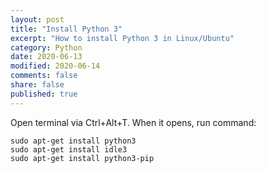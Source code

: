 ```yaml
---
layout: post
title: "Install Python 3"
excerpt: "How to install Python 3 in Linux/Ubuntu"
category: Python
date: 2020-06-13
modified: 2020-06-14
comments: false
share: false
published: true
---
```


Open terminal via Ctrl+Alt+T. When it opens, run command:
```
sudo apt-get install python3
sudo apt-get install idle3
sudo apt-get install python3-pip
```